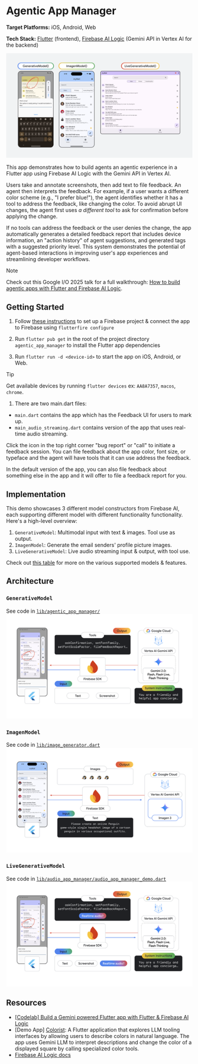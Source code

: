 # Agentic App Manager
**Target Platforms:** iOS, Android, Web

**Tech Stack:** [Flutter](https://flutter.dev/) (frontend), [Firebase AI Logic](https://firebase.google.com/docs/ai-logic) (Gemini API in Vertex AI for the backend)

![Agentic App Manager – Firebase AI Model Constructors w/ Screenshots](README/AppScreenshots.png)

This app demonstrates how to build agents an agentic experience in a Flutter app 
using Firebase AI Logic with the Gemini API in Vertex AI. 

Users take and annotate screenshots, then add text to file feedback. An agent 
then interprets the feedback. For example, if a user wants a different color 
scheme (e.g., "I prefer blue!"), the agent identifies whether it has a tool to 
address the feedback, like changing the color. To avoid abrupt UI changes, 
the agent first uses _a different tool_ to ask for confirmation before applying 
the change. 

If no tools can address the feedback or the user denies the change, the app 
automatically generates a detailed feedback report that includes device information, 
an "action history" of agent suggestions, and generated tags with a suggested 
priority level. This system demonstrates the potential of agent-based 
interactions in improving user's app experiences and streamlining developer 
workflows.

> [!NOTE]
> Check out this Google I/O 2025 talk for a full walkthrough: [How to build agentic apps with Flutter and Firebase AI Logic](https://www.youtube.com/watch?v=xo271p-Fl_4).

## Getting Started

1. Follow [these instructions](https://firebase.google.com/docs/ai-logic/get-started?&api=vertex#set-up-firebase) 
to set up a Firebase project & connect the app to Firebase using `flutterfire configure`

1. Run `flutter pub get` in the root of the project directory `agentic_app_manager` to
install the Flutter app dependencies

1. Run `flutter run -d <device-id>` to start the app on iOS, Android, or Web. 

> [!TIP]
> Get available devices by running `flutter devices` ex: `AA8A7357`, `macos`, `chrome`.

1. There are two main.dart files:
- `main.dart` contains the app which has the Feedback UI for users to mark up.
- `main_audio_streaming.dart` contains version of the app that uses real-time 
audio streaming. 

Click the icon in the top right corner "bug report" or "call" to initiate a 
feedback session. You can file feedback about the app color, font size, or 
typeface and the agent will have tools that it can use address the feedback. 

In the default version of the app, you can also file feedback about something else
in the app and it will offer to file a feedback report for you. 

## Implementation
This demo showcases 3 different model constructors from Firebase AI, each
supporting different model with different functionality functionality. 
Here's a high-level overview:
1. `GenerativeModel`: Multimodal input with text & images. Tool use as output.
2. `ImagenModel`: Generate the email senders' profile picture images.
3. `LiveGenerativeModel`: Live audio streaming input & output, with tool use.

Check out [this table](https://firebase.google.com/docs/ai-logic/models) for more on the various supported models & features.

## Architecture

### `GenerativeModel`
See code in [`lib/agentic_app_manager/`](https://github.com/flutter/demos/blob/main/agentic_app_manager/lib/agentic_app_manager/)
![GenerativeModel Architecture Diagram](README/AgenticAppManagerArchitectureDiagram.png)

### `ImagenModel`
See code in [`lib/image_generator.dart`](https://github.com/flutter/demos/blob/main/agentic_app_manager/lib/image_generator.dart)
![ImagenModel Architecture Diagram](README/ImagenArchitectureDiagram.png)

### `LiveGenerativeModel`
See code in [`lib/audio_app_manager/audio_app_manager_demo.dart`](https://github.com/flutter/demos/blob/main/agentic_app_manager/lib/audio_app_manager/audio_app_manager_demo.dart)
![ImagenModel Architecture Diagram](README/AgenticAppManagerAudioArchitectureDiagram.png)

## Resources
- [[Codelab] Build a Gemini powered Flutter app with Flutter & Firebase AI Logic](https://codelabs.developers.google.com/codelabs/flutter-gemini-colorist)
- [Demo App] [Colorist](https://github.com/flutter/demos/tree/main/vertex_ai_firebase_flutter_app): A Flutter application that explores LLM tooling interfaces by allowing users to describe colors in natural language. The app uses Gemini LLM to interpret descriptions and change the color of a displayed square by calling specialized color tools.
- [Firebase AI Logic docs](https://firebase.google.com/docs/ai-logic)

